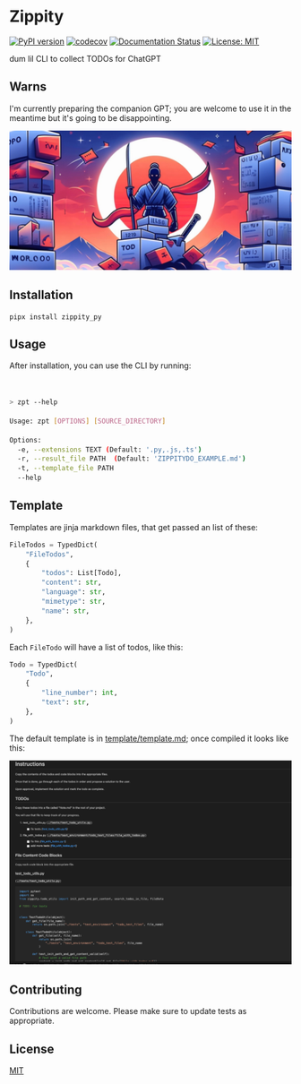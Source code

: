 # Zippity

[![PyPI version](https://badge.fury.io/py/zippity-pi.svg)](https://badge.fury.io/py/zippity=pi)
[![codecov](https://codecov.io/gh/lumpenspace/zippity/branch/master/graph/badge.svg)](https://codecov.io/gh/lumpenspace/zippity)
[![Documentation Status](https://readthedocs.org/projects/zippity-pi/badge/?version=latest)](https://zippity-pi.readthedocs.io/en/latest/?badge=latest)
[![License: MIT](https://img.shields.io/badge/License-MIT-yellow.svg)](https://opensource.org/licenses/MIT)

 dum lil CLI to collect TODOs for ChatGPT

## Warns

I'm currently preparing the companion GPT; you are welcome to use it in the meantime but it's going to be disappointing.

![alt text](cover.png)

## Installation

```shell
pipx install zippity_py
```

## Usage

After installation, you can use the CLI by running:

```bash


> zpt --help

Usage: zpt [OPTIONS] [SOURCE_DIRECTORY]

Options:
  -e, --extensions TEXT (Default: '.py,.js,.ts')
  -r, --result_file PATH  (Default: 'ZIPPITYDO_EXAMPLE.md')
  -t, --template_file PATH
  --help    
```

## Template

Templates are jinja markdown files, that get passed an list of these:

```python
FileTodos = TypedDict(
    "FileTodos",
    {
        "todos": List[Todo],
        "content": str,
        "language": str,
        "mimetype": str,
        "name": str,
    },
)
```

Each `FileTodo` will have a list of todos, like this:

```python
Todo = TypedDict(
    "Todo",
    {
        "line_number": int,
        "text": str,
    },
)
```

The default template is in [template/template.md](zippity/template/default.md.jinja); once compiled it looks like this:

![Screenshot](screenshot.png)

## Contributing

Contributions are welcome. Please make sure to update tests as appropriate.

## License

[MIT](https://choosealicense.com/licenses/mit/)
